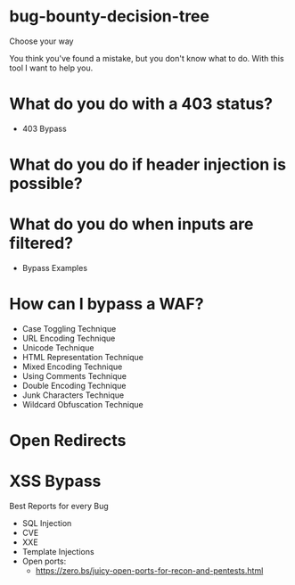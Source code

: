 # bug-bounty-decision-tree

Choose your way 

You think you've found a mistake, but you don't know what to do. With this tool I want to help you. 

# What do you do with a 403 status? 
- 403 Bypass

# What do you do if header injection is possible? 

# What do you do when inputs are filtered? 
- Bypass Examples

# How can I bypass a WAF?
- Case Toggling Technique
- URL Encoding Technique
- Unicode Technique
- HTML Representation Technique
- Mixed Encoding Technique
- Using Comments Technique
- Double Encoding Technique
- Junk Characters Technique
- Wildcard Obfuscation Technique


# Open Redirects 

# XSS Bypass


Best Reports for every Bug

- SQL Injection
- CVE
- XXE
- Template Injections
- Open ports: 
   - https://zero.bs/juicy-open-ports-for-recon-and-pentests.html
